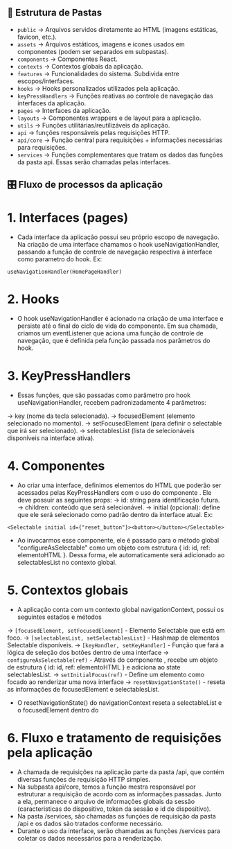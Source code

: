 ## 📁 Estrutura de Pastas 

- `public` → Arquivos servidos diretamente ao HTML (imagens estáticas, favicon, etc.).
- `assets` → Arquivos estáticos, imagens e ícones usados em componentes (podem ser separados em subpastas).
- `components` → Componentes React.
- `contexts` → Contextos globais da aplicação.
- `features` → Funcionalidades do sistema. Subdivida entre escopos/interfaces.
- `hooks` → Hooks personalizados utilizados pela aplicação.
- `keyPressHandlers` → Funções reativas ao controle de navegação das interfaces  da aplicação.
- `pages` → Interfaces da aplicação.
- `layouts` → Componentes wrappers e de layout para a aplicação.
- `utils` → Funções utilitárias/reutilizáveis da aplicação.
- `api` → funções responsáveis pelas requisições HTTP.
- `api/core` → Função central para requisições + informações necessárias para requisições.
- `services` → Funções complementares que tratam os dados das funções da pasta api. Essas serão chamadas pelas interfaces.

## 🎛️  Fluxo de processos da aplicação

# 1. Interfaces (pages)

- Cada interface da aplicação possui seu próprio escopo de navegação. Na criação de uma interface chamamos o hook useNavigationHandler, passando a função de controle de navegação respectiva à interface como parametro do hook. Ex:

`useNavigationHandler(HomePageHandler)`

# 2. Hooks

- O hook useNavigationHandler é acionado na criação de uma interface e persiste até o final do ciclo de vida do componente. Em sua chamada, criamos um eventListener que aciona uma função de controle de navegação, que é definida pela função passada nos parâmetros do hook.

# 3. KeyPressHandlers

- Essas funções, que são passadas como parâmetro pro hook useNavigationHandler, recebem padronizadamente 4 parâmetros:

→ key (nome da tecla selecionada).
→ focusedElement (elemento selecionado no momento).
→ setFocusedElement (para definir o selectable que irá ser selecionado).
→ selectablesList (lista de selecionáveis disponíveis na interface ativa).

# 4. Componentes <Selectable/>

- Ao criar uma interface, definimos elementos do HTML que poderão ser acessados pelas KeyPressHandlers com o uso do componente <Selectable>.
Ele deve possuir as seguintes props:
→ id: string para identificação futura.
→ children: conteúdo que será selecionável.
→ initial (opcional): define que ele será selecionado como padrão dentro da interface atual.
Ex:

`<Selectable initial id={"reset_button"}><button></button></Selectable>`

- Ao invocarmos esse componente, ele é passado para o método global "configureAsSelectable" como um objeto com estrutura { id: id, ref: elementoHTML }.
Dessa forma, ele automaticamente será adicionado ao selectablesList no contexto global.

# 5. Contextos globais

- A aplicação conta com um contexto global navigationContext, possui os seguintes estados e métodos

→ `[focusedElement, setFocusedElement]` - Elemento Selectable que está em foco.
→ `[selectablesList, setSelectablesList]` - Hashmap de elementos Selectable disponíveis. 
→ `[keyHandler, setKeyHandler]` - Função que fará a lógica de seleção dos botões dentro de uma interface
→ `configureAsSelectable(ref)` - Através do componente <Selectable/>, recebe um objeto de estrutura { id: id, ref: elementoHTML } e adiciona ao state selectablesList.
→ `setInitialFocus(ref)` - Define um elemento como focado ao renderizar uma nova interface
→ `resetNavigationState()` - reseta as informações de focusedElement e selectablesList.

- O resetNavigationState() do navigationContext reseta a selectableList e o focusedElement dentro do <NavigationControllerWrapper/>

# 6. Fluxo e tratamento de requisições pela aplicação

- A chamada de requisições na aplicação parte da pasta /api, que contém diversas funções de requisição HTTP simples.
- Na subpasta api/core, temos a função mestra responsável por estruturar a requisição de acordo com as informações passadas. Junto a ela, permanece o arquivo de informações globais da sessão (caracteristicas do dispositivo, token da sessão e id de dispositivo).
- Na pasta /services, são chamadas as funções de requisição da pasta /api e os dados são tratados conforme necessário.
- Durante o uso da interface, serão chamadas as funções /services para coletar os dados necessários para a renderização.
